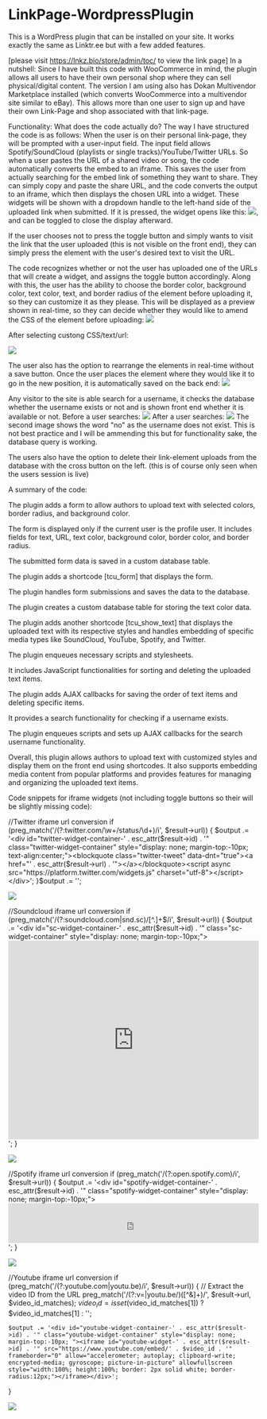 # LinkPage-WordpressPlugin
This is a WordPress plugin that can be installed on your site. It works exactly the same as Linktr.ee but with a few added features.

[please visit https://lnkz.bio/store/admin/toc/ to view the link page]
In a nutshell: Since I have built this code with WooCommerce in mind, the plugin allows all users to have their own personal shop where they can sell physical/digital content. The version I am using also has Dokan Multivendor Marketplace installed (which converts WooCommerce into a multivendor site similar to eBay). This allows more than one user to sign up and have their own Link-Page and shop associated with that link-page.

Functionality: What does the code actually do? The way I have structured the code is as follows: When the user is on their personal link-page, they will be prompted with a user-input field. The input field allows Spotify/SoundCloud (playlists or single tracks)/YouTube/Twitter URLs. So when a user pastes the URL of a shared video or song, the code automatically converts the embed to an iframe. This saves the user from actually searching for the embed link of something they want to share. They can simply copy and paste the share URL, and the code converts the output to an iframe, which then displays the chosen URL into a widget. These widgets will be shown with a dropdown handle to the left-hand side of the uploaded link when submitted. If it is pressed, the widget opens like this: ![](IMG-screenshots/youtube.png), and can be toggled to close the display afterward.

If the user chooses not to press the toggle button and simply wants to visit the link that the user uploaded (this is not visible on the front end), they can simply press the element with the user's desired text to visit the URL.

The code recognizes whether or not the user has uploaded one of the URLs that will create a widget, and assigns the toggle button accordingly. Along with this, the user has the ability to choose the border color, background color, text color, text, and border radius of the element before uploading it, so they can customize it as they please. This will be displayed as a preview shown in real-time, so they can decide whether they would like to amend the CSS of the element before uploading: ![](IMG-screenshots/inputfieldbefore.png)

After selecting custong CSS/text/url:

![](IMG-screenshots/inputfieldafter.png)

The user also has the option to rearrange the elements in real-time without a save button. Once the user places the element where they would like it to go in the new position, it is automatically saved on the back end: ![](IMG-screenshots/arrange.png)

Any visitor to the site is able search for a username, it checks the database whether the username exists or not and is shown front end whether it is available or not.
Before a user searches:
![](IMG-screenshots/beforesearch.png)
After a user searches:
![](IMG-screenshots/aftersearch.png)
The second image shows the word "no" as the username does not exist. This is not best practice and I will be ammending this but for functionality sake, the database query is working.

The users also have the option to delete their link-element uploads from the database with the cross button on the left. (this is of course only seen when the users session is live)

A summary of the code:

The plugin adds a form to allow authors to upload text with selected colors, border radius, and background color.

The form is displayed only if the current user is the profile user. It includes fields for text, URL, text color, background color, border color, and border radius.

The submitted form data is saved in a custom database table.

The plugin adds a shortcode [tcu_form] that displays the form.

The plugin handles form submissions and saves the data to the database.

The plugin creates a custom database table for storing the text color data.

The plugin adds another shortcode [tcu_show_text] that displays the uploaded text with its respective styles and handles embedding of specific media types like SoundCloud, YouTube, Spotify, and Twitter.

The plugin enqueues necessary scripts and stylesheets.

It includes JavaScript functionalities for sorting and deleting the uploaded text items.

The plugin adds AJAX callbacks for saving the order of text items and deleting specific items.

It provides a search functionality for checking if a username exists.

The plugin enqueues scripts and sets up AJAX callbacks for the search username functionality.

Overall, this plugin allows authors to upload text with customized styles and display them on the front end using shortcodes. It also supports embedding media content from popular platforms and provides features for managing and organizing the uploaded text items.


Code snippets for iframe widgets (not including toggle buttons so their will be slightly missing code):

//Twitter iframe url conversion 
if (preg_match('/(?:twitter\.com\/\w+\/status\/\d+)/i', $result->url)) {
    $output .= '<div id="twitter-widget-container-' . esc_attr($result->id) . '" class="twitter-widget-container" style="display: none; margin-top:-10px; text-align:center;"><blockquote class="twitter-tweet" data-dnt="true"><a href="' . esc_attr($result->url) . '"></a></blockquote><script async src="https://platform.twitter.com/widgets.js" charset="utf-8"></script></div>';
}$output .= '</div></a>';

![](IMG-screenshots/twitterembed.png)



//Soundcloud iframe url conversion
if (preg_match('/(?:soundcloud\.com|snd\.sc)\/[^.]+$/i', $result->url)) {
    $output .= '<div id="sc-widget-container-' . esc_attr($result->id) . '" class="sc-widget-container" style="display: none; margin-top:-10px;"><iframe id="sc-widget-' . esc_attr($result->id) . '" src="https://w.soundcloud.com/player/?url=' . urlencode($result->url) . '&auto_play=false&buying=true&liking=true&download=true&sharing=true&show_artwork=true&show_comments=false&show_playcount=true&show_user=true&hide_related=true&visual=false&start_track=0&callback=true" frameborder="no" scrolling="no" style="width:100%; height:400px;"></iframe></div>';
}

![](IMG-screenshots/soundcloudembed.png)

//Spotify iframe url conversion
if (preg_match('/(?:open\.spotify\.com)/i', $result->url)) {
    $output .= '<div id="spotify-widget-container-' . esc_attr($result->id) . '" class="spotify-widget-container" style="display: none; margin-top:-10px;"><iframe id="spotify-widget-' . esc_attr($result->id) . '" src="https://open.spotify.com/embed?uri=' . urlencode($result->url) . '" frameborder="no" allow="autoplay; encrypted-media" allowtransparency="true" style="width:100%; height:80px;"></iframe></div>';
}

![](IMG-screenshots/spotifyembed.png)

//Youtube iframe url conversion
if (preg_match('/(?:youtube\.com|youtu\.be)/i', $result->url)) {
    // Extract the video ID from the URL
    preg_match('/(?:v=|youtu\.be\/)([^&]+)/', $result->url, $video_id_matches);
    $video_id = isset($video_id_matches[1]) ? $video_id_matches[1] : '';

    $output .= '<div id="youtube-widget-container-' . esc_attr($result->id) . '" class="youtube-widget-container" style="display: none; margin-top:-10px; "><iframe id="youtube-widget-' . esc_attr($result->id) . '" src="https://www.youtube.com/embed/' . $video_id . '" frameborder="0" allow="accelerometer; autoplay; clipboard-write; encrypted-media; gyroscope; picture-in-picture" allowfullscreen style="width:100%; height:100%; border: 2px solid white; border-radius:12px;"></iframe></div>';
}

![](IMG-screenshots/youtubeembed.png)

